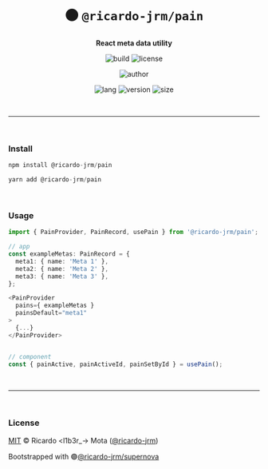 <div align="center">

# ⚫ `@ricardo-jrm/pain`

<b>React meta data utility</b>

![build](https://img.shields.io/github/workflow/status/ricardo-jrm/pain/Continuous%20Integration?style=for-the-badge)
![license](https://img.shields.io/github/license/ricardo-jrm/pain?style=for-the-badge)

![author](<https://img.shields.io/badge/Author-Ricardo%20%3Cl1b3r__--%3E%20Mota%20(%40ricardo--jrm)-orange?style=for-the-badge>)

![lang](https://img.shields.io/github/languages/top/ricardo-jrm/pain?style=for-the-badge)
![version](https://img.shields.io/npm/v/@ricardo-jrm/pain?style=for-the-badge)
![size](https://img.shields.io/bundlephobia/min/@ricardo-jrm/pain?style=for-the-badge)

</div>

<br />

---

<br />

### <b>Install</b>

```ts
npm install @ricardo-jrm/pain

yarn add @ricardo-jrm/pain
```

<br />

### <b>Usage</b>

```ts
import { PainProvider, PainRecord, usePain } from '@ricardo-jrm/pain';

// app
const exampleMetas: PainRecord = {
  meta1: { name: 'Meta 1' },
  meta2: { name: 'Meta 2' },
  meta3: { name: 'Meta 3' },
};

<PainProvider
  pains={ exampleMetas }
  painsDefault="meta1"
>
  {...}
</PainProvider>


// component
const { painActive, painActiveId, painSetById } = usePain();
```

<br />

---

<br />

### <b>License</b>

[MIT](https://github.com/ricardo-jrm/pain/blob/main/LICENSE) © Ricardo <l1b3r\_-> Mota ([@ricardo-jrm](https://github.com/ricardo-jrm))

Bootstrapped with 🟣[@ricardo-jrm/supernova](https://github.com/ricardo-jrm/supernova)

<br />
